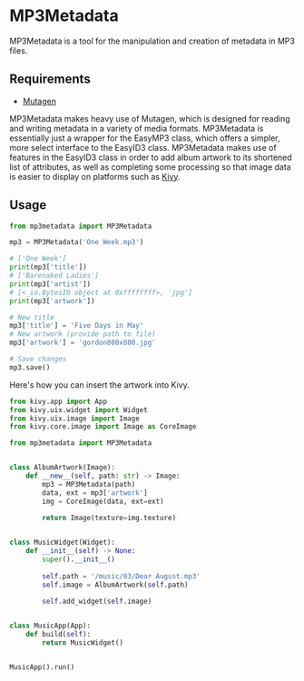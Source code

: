 # MP3Metadata
MP3Metadata is a tool for the manipulation and creation of metadata in MP3 files.

## Requirements
- [Mutagen](https://mutagen.readthedocs.io/en/latest/)

MP3Metadata makes heavy use of Mutagen, which is designed for reading and writing metadata in a variety of media formats. MP3Metadata is essentially just a wrapper for the EasyMP3 class, which offers a simpler, more select interface to the EasyID3 class. MP3Metadata makes use of features in the EasyID3 class in order to add album artwork to its shortened list of attributes, as well as completing some processing so that image data is easier to display on platforms such as [Kivy](https://kivy.org/).

## Usage
```python
from mp3metadata import MP3Metadata

mp3 = MP3Metadata('One Week.mp3')

# ['One Week']
print(mp3['title'])
# ['Barenaked Ladies']
print(mp3['artist'])
# [<_io.BytesIO object at 0xffffffff>, 'jpg']
print(mp3['artwork'])

# New title
mp3['title'] = 'Five Days in May'
# New artwork (provide path to file)
mp3['artwork'] = 'gordon800x800.jpg'

# Save changes
mp3.save()
```
Here's how you can insert the artwork into Kivy.
```python
from kivy.app import App
from kivy.uix.widget import Widget
from kivy.uix.image import Image
from kivy.core.image import Image as CoreImage

from mp3metadata import MP3Metadata


class AlbumArtwork(Image):
    def __new__(self, path: str) -> Image:
        mp3 = MP3Metadata(path)
        data, ext = mp3['artwork']
        img = CoreImage(data, ext=ext)
        
        return Image(texture=img.texture)


class MusicWidget(Widget):
    def __init__(self) -> None:
        super().__init__()
        
        self.path = '/music/03/Dear August.mp3'
        self.image = AlbumArtwork(self.path)
        
        self.add_widget(self.image)


class MusicApp(App):
    def build(self):
        return MusicWidget()


MusicApp().run()
```
